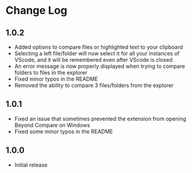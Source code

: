 # Change Log

## 1.0.2

- Added options to compare files or highlighted text to your clipboard
- Selecting a left file/folder will now select it for all your instances of VScode, and it will be remembered even after VScode is closed
- An error message is now properly displayed when trying to compare folders to files in the explorer
- Fixed minor typos in the README
- Removed the ability to compare 3 files/folders from the explorer

## 1.0.1

- Fixed an issue that sometimes prevented the extension from opening Beyond Compare on Windows
- Fixed some minor typos in the README

## 1.0.0

- Initial release


